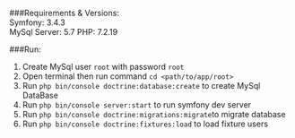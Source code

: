 ###Requirements & Versions:  
    Symfony: 3.4.3  
    MySql Server: 5.7
    PHP: 7.2.19
    

###Run:  
1.  Create MySql user `root` with password `root`
2.  Open terminal then run command `cd <path/to/app/root>`
3.  Run `php bin/console doctrine:database:create` to create MySql DataBase
4.  Run `php bin/console server:start` to run symfony dev server
5.  Run `php bin/console doctrine:migrations:migrate`to migrate database
6.  Run `php bin/console doctrine:fixtures:load` to load fixture users
